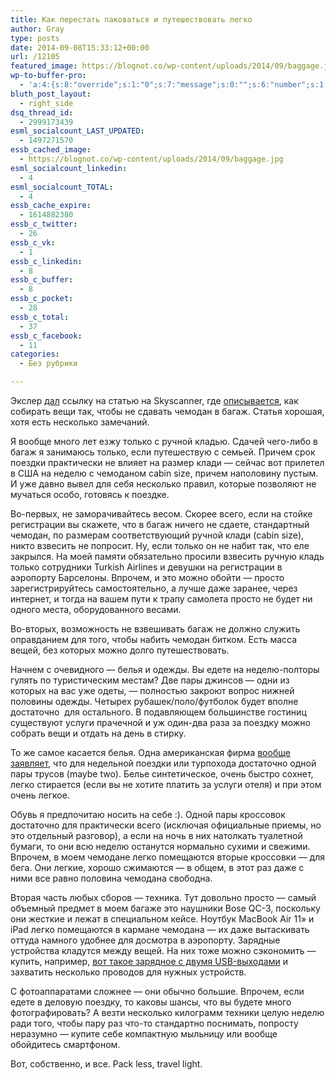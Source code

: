 ```yaml
---
title: Как перестать паковаться и путешествовать легко
author: Gray
type: posts
date: 2014-09-08T15:33:12+00:00
url: /12105
featured_image: https://blognot.co/wp-content/uploads/2014/09/baggage.jpg
wp-to-buffer-pro:
  - 'a:4:{s:8:"override";s:1:"0";s:7:"message";s:0:"";s:6:"number";s:1:"1";s:16:"alternateMessage";s:0:"";}'
bluth_post_layout:
  - right_side
dsq_thread_id:
  - 2999173439
esml_socialcount_LAST_UPDATED:
  - 1497271570
essb_cached_image:
  - https://blognot.co/wp-content/uploads/2014/09/baggage.jpg
esml_socialcount_linkedin:
  - 4
esml_socialcount_TOTAL:
  - 4
essb_cache_expire:
  - 1614882380
essb_c_twitter:
  - 26
essb_c_vk:
  - 1
essb_c_linkedin:
  - 8
essb_c_buffer:
  - 8
essb_c_pocket:
  - 28
essb_c_total:
  - 37
essb_c_facebook:
  - 11
categories:
  - Без рубрики

---
```








Экслер <a href="http://www.exler.ru/blog/item/16011/" target="_blank">дал</a> ссылку на статью на Skyscanner, где <a href="http://www.skyscanner.ru/news/kak-puteshestvovat-nalegke-i-ekonomit-na-bagazhnykh-sborakh?utm_source=facebook_ru&utm_medium=social&utm_content=RU_SADD_HandLuggage_Travel_46_65_DNF&utm_campaign=article&ksh_id=110b0c64-c2ce-e4c8-bbee-00001e5154f2&AssociateID=SOC_FCB_00065_00170" target="_blank">описывается</a>, как собирать вещи так, чтобы не сдавать чемодан в багаж. Статья хорошая, хотя есть несколько замечаний.

Я вообще много лет езжу только с ручной кладью. Сдачей чего-либо в багаж я занимаюсь только, если путешествую с семьей. Причем срок поездки практически не влияет на размер клади — сейчас вот прилетел в США на неделю с чемоданом cabin size, причем наполовину пустым. И уже давно вывел для себя несколько правил, которые позволяют не мучаться особо, готовясь к поездке.

Во-первых, не заморачивайтесь весом. Скорее всего, если на стойке регистрации вы скажете, что в багаж ничего не сдаете, стандартный чемодан, по размерам соответствующий ручной клади (cabin size), никто взвесить не попросит. Ну, если только он не набит так, что еле закрылся. На моей памяти обязательно просили взвесить ручную кладь только сотрудники Turkish Airlines и девушки на регистрации в аэропорту Барселоны. Впрочем, и это можно обойти — просто зарегистрируйтесь самостоятельно, а лучше даже заранее, через интернет, и тогда на вашем пути к трапу самолета просто не будет ни одного места, оборудованного весами.

Во-вторых, возможность не взвешивать багаж не должно служить оправданием для того, чтобы набить чемодан битком. Есть масса вещей, без которых можно долго путешествовать.

Начнем с очевидного — белья и одежды. Вы едете на неделю-полторы гулять по туристическим местам? Две пары джинсов — одни из которых на вас уже одеты, — полностью закроют вопрос нижней половины одежды. Четырех рубашек/поло/футболок будет вполне достаточно  для остального. В подавляющем большинстве гостиниц существуют услуги прачечной и уж один-два раза за поездку можно собрать вещи и отдать на день в стирку.

То же самое касается белья. Одна американская фирма <a href="http://www.exofficio.com/products/details/mens-give-n-go-boxer-brief" target="_blank">вообще заявляет</a>, что для недельной поездки или турпохода достаточно одной пары трусов (maybe two). Белье синтетическое, очень быстро сохнет, легко стирается (если вы не хотите платить за услуги отеля) и при этом очень легкое.

Обувь я предпочитаю носить на себе :). Одной пары кроссовок достаточно для практически всего (исключая официальные приемы, но это отдельный разговор), а если на ночь в них натолкать туалетной бумаги, то они всю неделю останутся нормально сухими и свежими. Впрочем, в моем чемодане легко помещаются вторые кроссовки — для бега. Они легкие, хорошо сжимаются — в общем, в этот раз даже с ними все равно половина чемодана свободна.

Вторая часть любых сборов — техника. Тут довольно просто — самый объемный предмет в моем багаже это наушники Bose QC-3, поскольку они жесткие и лежат в специальном кейсе. Ноутбук MacBook Air 11&#187; и iPad легко помещаются в кармане чемодана — их даже вытаскивать оттуда намного удобнее для досмотра в аэропорту. Зарядные устройства кладутся между вещей. На них тоже можно сэкономить — купить, например, <a href="http://xtrememac.com/prestashop/chargers/11-incharge-home-lightning--99000026585.html" target="_blank">вот такое зарядное с двумя USB-выходами</a> и захватить несколько проводов для нужных устройств.

С фотоаппаратами сложнее — они обычно большие. Впрочем, если едете в деловую поездку, то каковы шансы, что вы будете много фотографировать? А везти несколько килограмм техники целую неделю ради того, чтобы пару раз что-то стандартно поснимать, попросту неразумно — купите себе компактную мыльницу или вообще обойдитесь смартфоном.

Вот, собственно, и все. Pack less, travel light.